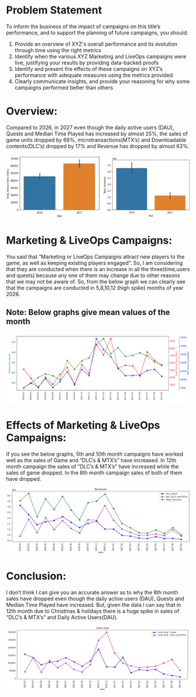 # Problem Statement 
To inform the business of the impact of campaigns on this title’s performance, and to support the planning of future campaigns, you should:
1. Provide an overview of XYZ's overall performance and its evolution through time using the right metrics
2. Identify when the various XYZ Marketing and LiveOps campaigns were live, justifying your results by providing data-backed proofs
3. Identify and present the effects of these campaigns on XYZ’s performance with adequate measures using the metrics provided
4. Clearly communicate insights, and provide your reasoning for why some campaigns performed better than others

# Overview:
Compared to 2026, in 2027 even though the daily active users (DAU), Quests and Median Time Played has increased by almost 25%, the sales of  game units dropped by 66%,
microtransactions(MTX’s) and Downloadable contents(DLC’s) dropped by 17% and Revenue has dropped by almost 63%.

![alt text](https://github.com/Yash4850/EDA/blob/main/Marketing%20and%20Live%20Ops%20Forecasting/Figures/DAU.PNG)

# Marketing & LiveOps Campaigns:
You said that “Marketing or LiveOps Campaigns attract new players to the game, as well as keeping existing players engaged”. So, I am considering that they are conducted 
when there is an increase in all the three(time,users and quests) because any one of them may change due to other reasons that we may not be aware of. So, from the below 
graph we can clearly see that the campaigns are conducted in 5,8,10,12 (high spike) months of year 2026.
## Note: Below graphs give mean values of the month 

![alt text](https://github.com/Yash4850/EDA/blob/main/Marketing%20and%20Live%20Ops%20Forecasting/Figures/Median%20Time%20Played.PNG)

# Effects of Marketing & LiveOps Campaigns:
If you see the below graphs, 5th and 10th month campaigns have worked well as the sales of Game and “DLC’s & MTX’s” have increased. In 12th month campaign the sales of “DLC’s & MTX’s” have increased while the sales of game dropped. In the 8th month campaign sales of both of them have dropped.

![alt text](https://github.com/Yash4850/EDA/blob/main/Marketing%20and%20Live%20Ops%20Forecasting/Figures/Revenue.PNG)

# Conclusion:
I don’t think I can give you an accurate answer as to why the 8th month sales have dropped even though  the daily active users (DAU), Quests and Median Time Played have increased. But, given the data I can say that in 12th month due to Christmas & holidays there is a huge spike in sales of “DLC’s & MTX’s” and Daily Active Users(DAU).

![alt text](https://github.com/Yash4850/EDA/blob/main/Marketing%20and%20Live%20Ops%20Forecasting/Figures/Units%20Sold.PNG)
